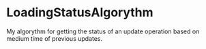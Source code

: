 # LoadingStatusAlgorythm
My algorythm for getting the status of an update operation based on medium time of previous updates.
